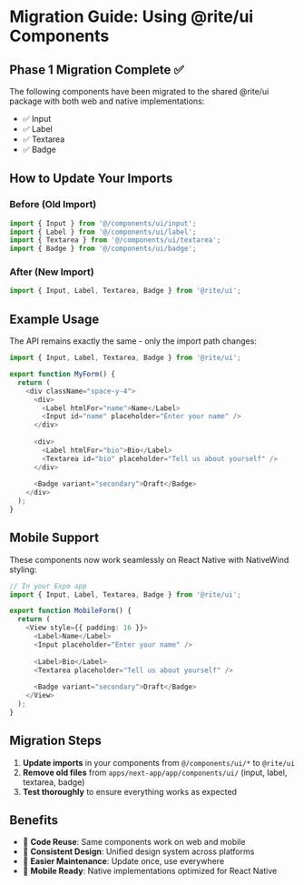 # Migration Guide: Using @rite/ui Components

## Phase 1 Migration Complete ✅

The following components have been migrated to the shared @rite/ui package with both web and native implementations:

- ✅ Input
- ✅ Label  
- ✅ Textarea
- ✅ Badge

## How to Update Your Imports

### Before (Old Import)
```typescript
import { Input } from '@/components/ui/input';
import { Label } from '@/components/ui/label';
import { Textarea } from '@/components/ui/textarea';
import { Badge } from '@/components/ui/badge';
```

### After (New Import)
```typescript
import { Input, Label, Textarea, Badge } from '@rite/ui';
```

## Example Usage

The API remains exactly the same - only the import path changes:

```typescript
import { Input, Label, Textarea, Badge } from '@rite/ui';

export function MyForm() {
  return (
    <div className="space-y-4">
      <div>
        <Label htmlFor="name">Name</Label>
        <Input id="name" placeholder="Enter your name" />
      </div>
      
      <div>
        <Label htmlFor="bio">Bio</Label>
        <Textarea id="bio" placeholder="Tell us about yourself" />
      </div>
      
      <Badge variant="secondary">Draft</Badge>
    </div>
  );
}
```

## Mobile Support

These components now work seamlessly on React Native with NativeWind styling:

```typescript
// In your Expo app
import { Input, Label, Textarea, Badge } from '@rite/ui';

export function MobileForm() {
  return (
    <View style={{ padding: 16 }}>
      <Label>Name</Label>
      <Input placeholder="Enter your name" />
      
      <Label>Bio</Label>  
      <Textarea placeholder="Tell us about yourself" />
      
      <Badge variant="secondary">Draft</Badge>
    </View>
  );
}
```

## Migration Steps

1. **Update imports** in your components from `@/components/ui/*` to `@rite/ui`
2. **Remove old files** from `apps/next-app/app/components/ui/` (input, label, textarea, badge)
3. **Test thoroughly** to ensure everything works as expected

## Benefits

- 🚀 **Code Reuse**: Same components work on web and mobile
- 🎨 **Consistent Design**: Unified design system across platforms
- 🔧 **Easier Maintenance**: Update once, use everywhere
- 📱 **Mobile Ready**: Native implementations optimized for React Native